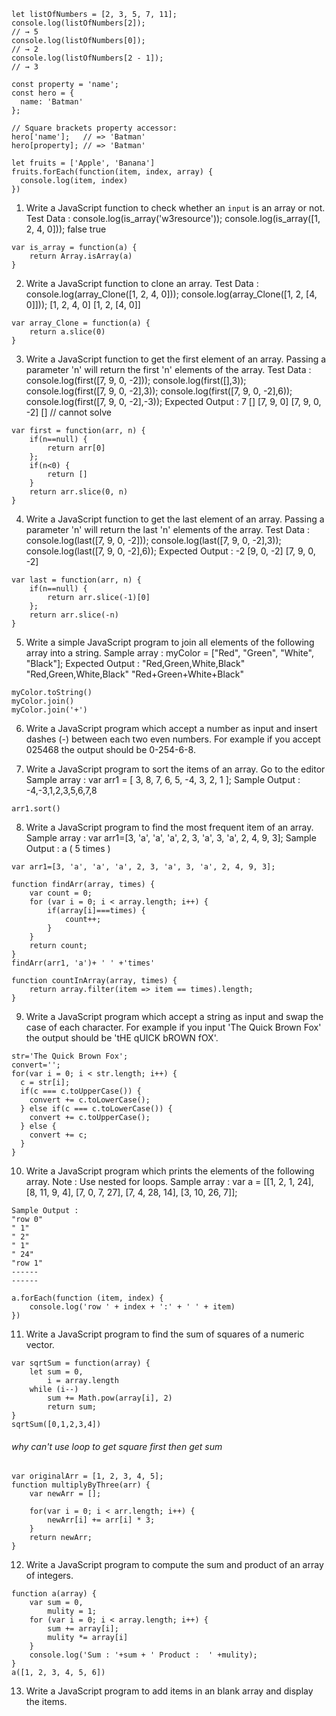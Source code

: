 ```
let listOfNumbers = [2, 3, 5, 7, 11];
console.log(listOfNumbers[2]);
// → 5
console.log(listOfNumbers[0]);
// → 2
console.log(listOfNumbers[2 - 1]);
// → 3

const property = 'name';
const hero = {
  name: 'Batman'
};

// Square brackets property accessor:
hero['name'];   // => 'Batman'
hero[property]; // => 'Batman'

let fruits = ['Apple', 'Banana']
fruits.forEach(function(item, index, array) {
  console.log(item, index)
})
```
1. Write a JavaScript function to check whether an `input` is an array or not.
Test Data :
console.log(is_array('w3resource'));
console.log(is_array([1, 2, 4, 0]));
false
true
```
var is_array = function(a) {
    return Array.isArray(a)
}
```
2. Write a JavaScript function to clone an array.
Test Data :
console.log(array_Clone([1, 2, 4, 0]));
console.log(array_Clone([1, 2, [4, 0]]));
[1, 2, 4, 0]
[1, 2, [4, 0]]
```
var array_Clone = function(a) {
    return a.slice(0)
}
```
3. Write a JavaScript function to get the first element of an array. Passing a parameter 'n' will return the first 'n' elements of the array.
Test Data :
console.log(first([7, 9, 0, -2]));
console.log(first([],3));
console.log(first([7, 9, 0, -2],3));
console.log(first([7, 9, 0, -2],6));
console.log(first([7, 9, 0, -2],-3));
Expected Output :
7
[]
[7, 9, 0]
[7, 9, 0, -2]
[] // cannot solve
```
var first = function(arr, n) {
    if(n==null) {
        return arr[0]
    };
    if(n<0) {
        return []
    }
    return arr.slice(0, n)
}
```
4. Write a JavaScript function to get the last element of an array. Passing a parameter 'n' will return the last 'n' elements of the array.
Test Data :
console.log(last([7, 9, 0, -2]));
console.log(last([7, 9, 0, -2],3));
console.log(last([7, 9, 0, -2],6));
Expected Output :
-2
[9, 0, -2]
[7, 9, 0, -2]
```
var last = function(arr, n) {
    if(n==null) {
        return arr.slice(-1)[0]
    };
    return arr.slice(-n)
}
```
5. Write a simple JavaScript program to join all elements of the following array into a string.
Sample array : myColor = ["Red", "Green", "White", "Black"];
Expected Output :
"Red,Green,White,Black"
"Red,Green,White,Black"
"Red+Green+White+Black"
```
myColor.toString()
myColor.join()
myColor.join('+')
```
6. Write a JavaScript program which accept a number as input and insert dashes (-) between each two even numbers. For example if you accept 025468 the output should be 0-254-6-8.

7. Write a JavaScript program to sort the items of an array. Go to the editor
Sample array : var arr1 = [ 3, 8, 7, 6, 5, -4, 3, 2, 1 ];
Sample Output : -4,-3,1,2,3,5,6,7,8
```
arr1.sort()
```
8. Write a JavaScript program to find the most frequent item of an array.
Sample array : var arr1=[3, 'a', 'a', 'a', 2, 3, 'a', 3, 'a', 2, 4, 9, 3];
Sample Output : a ( 5 times )
```
var arr1=[3, 'a', 'a', 'a', 2, 3, 'a', 3, 'a', 2, 4, 9, 3];

function findArr(array, times) {
    var count = 0;
    for (var i = 0; i < array.length; i++) {
        if(array[i]===times) {
            count++;
        }
    }
    return count;
}
findArr(arr1, 'a')+ ' ' +'times'
```
```
function countInArray(array, times) {
    return array.filter(item => item == times).length;
}
```
9. Write a JavaScript program which accept a string as input and swap the case of each character. For example if you input 'The Quick Brown Fox' the output should be 'tHE qUICK bROWN fOX'.
```
str='The Quick Brown Fox';
convert='';
for(var i = 0; i < str.length; i++) {
  c = str[i];
  if(c === c.toUpperCase()) {
    convert += c.toLowerCase();
  } else if(c === c.toLowerCase()) {
    convert += c.toUpperCase();
  } else {
    convert += c;
  }
}
```
10. Write a JavaScript program which prints the elements of the following array.
Note : Use nested for loops.
Sample array : var a = [[1, 2, 1, 24], [8, 11, 9, 4], [7, 0, 7, 27], [7, 4, 28, 14], [3, 10, 26, 7]];
```
Sample Output :
"row 0"
" 1"
" 2"
" 1"
" 24"
"row 1"
------
------
```
```
a.forEach(function (item, index) {
    console.log('row ' + index + ':' + ' ' + item)
})
```
11. Write a JavaScript program to find the sum of squares of a numeric vector. 
```
var sqrtSum = function(array) {
    let sum = 0,
        i = array.length
    while (i--)
        sum += Math.pow(array[i], 2)
        return sum;
}
sqrtSum([0,1,2,3,4])
```
###### why can't use loop to get square first then get sum
```
var originalArr = [1, 2, 3, 4, 5];
function multiplyByThree(arr) {
    var newArr = [];
    
    for(var i = 0; i < arr.length; i++) {
        newArr[i] += arr[i] * 3;
    }
    return newArr;
}
```
12. Write a JavaScript program to compute the sum and product of an array of integers.
```
function a(array) {
    var sum = 0,
        mulity = 1;
    for (var i = 0; i < array.length; i++) {
        sum += array[i];
        mulity *= array[i]
    }
    console.log('Sum : '+sum + ' Product :  ' +mulity);
}
a([1, 2, 3, 4, 5, 6])
```
13. Write a JavaScript program to add items in an blank array and display the items.
